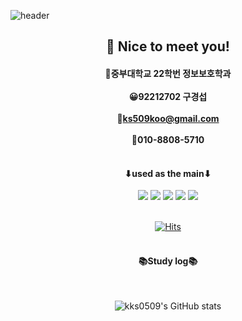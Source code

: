 ![header](https://capsule-render.vercel.app/api?type=waving&color=blue&height=300&section=header&text=Koo's%20Github&fontSize=90)
<div align="center">
 
##  :wave: Nice to meet you!
#### 🏫중부대학교 22학번 정보보호학과<br/><br/>😀92212702 구경섭<br/><br/>📧ks509koo@gmail.com<br/><br/>📱010-8808-5710<br/><br/>
#### ⬇used as the main⬇
<img src="https://img.shields.io/badge/github-181717?style=for-the-badge&logo=github&logoColor=white">
<img src="https://img.shields.io/badge/python-3776AB?style=for-the-badge&logo=Python&logoColor=white">
<img src="https://img.shields.io/badge/HTML5-E34F26?style=for-the-badge&logo=HTML5&logoColor=white">
<img src="https://img.shields.io/badge/JavaScript-F7DF1E?style=for-the-badge&logo=JavaScript&logoColor=white">
<img src="https://img.shields.io/badge/CSS3-1572B6?style=for-the-badge&logo=CSS3&logoColor=white">
<br/><br/>
     
[![Hits](https://hits.seeyoufarm.com/api/count/incr/badge.svg?url=https%3A%2F%2Fgithub.com%2Fkks0509&count_bg=%23A9F76E&title_bg=%23000000&icon=joomla.svg&icon_color=%23FFFFFF&title=%EB%B0%A9%EB%AC%B8%EC%9E%90+%EC%88%98&edge_flat=false)](https://hits.seeyoufarm.com)   
<br/>
#### 📚Study log📚
  <br/>
  
![kks0509's GitHub stats](https://github-readme-stats.vercel.app/api?username=kks0509&show_icons=true&theme=dark)
  <br/>
</div>
